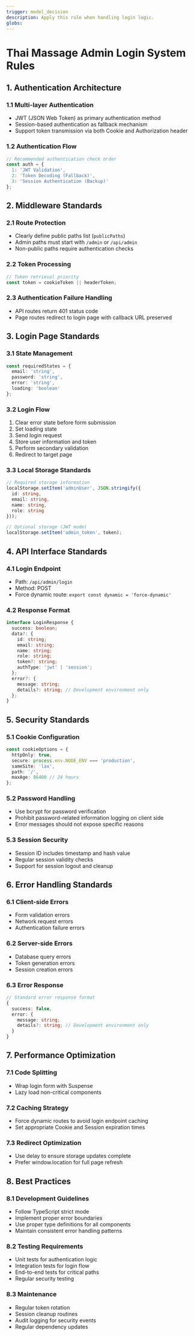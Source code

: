```yaml
---
trigger: model_decision
description: Apply this rule when handling login logic.
globs: 
---
```

# Thai Massage Admin Login System Rules

## 1. Authentication Architecture

### 1.1 Multi-layer Authentication
- JWT (JSON Web Token) as primary authentication method
- Session-based authentication as fallback mechanism
- Support token transmission via both Cookie and Authorization header

### 1.2 Authentication Flow
```typescript
// Recommended authentication check order
const auth = {
  1: 'JWT Validation',
  2: 'Token Decoding (Fallback)',
  3: 'Session Authentication (Backup)'
};
```

## 2. Middleware Standards

### 2.1 Route Protection
- Clearly define public paths list (`publicPaths`)
- Admin paths must start with `/admin` or `/api/admin`
- Non-public paths require authentication checks

### 2.2 Token Processing
```typescript
// Token retrieval priority
const token = cookieToken || headerToken;
```

### 2.3 Authentication Failure Handling
- API routes return 401 status code
- Page routes redirect to login page with callback URL preserved

## 3. Login Page Standards

### 3.1 State Management
```typescript
const requiredStates = {
  email: 'string',
  password: 'string',
  error: 'string',
  loading: 'boolean'
};
```

### 3.2 Login Flow
1. Clear error state before form submission
2. Set loading state
3. Send login request
4. Store user information and token
5. Perform secondary validation
6. Redirect to target page

### 3.3 Local Storage Standards
```typescript
// Required storage information
localStorage.setItem('adminUser', JSON.stringify({
  id: string,
  email: string,
  name: string,
  role: string
}));

// Optional storage (JWT mode)
localStorage.setItem('admin_token', token);
```

## 4. API Interface Standards

### 4.1 Login Endpoint
- Path: `/api/admin/login`
- Method: POST
- Force dynamic route: `export const dynamic = 'force-dynamic'`

### 4.2 Response Format
```typescript
interface LoginResponse {
  success: boolean;
  data?: {
    id: string;
    email: string;
    name: string;
    role: string;
    token?: string;
    authType: 'jwt' | 'session';
  };
  error?: {
    message: string;
    details?: string; // Development environment only
  };
}
```

## 5. Security Standards

### 5.1 Cookie Configuration
```typescript
const cookieOptions = {
  httpOnly: true,
  secure: process.env.NODE_ENV === 'production',
  sameSite: 'lax',
  path: '/',
  maxAge: 86400 // 24 hours
};
```

### 5.2 Password Handling
- Use bcrypt for password verification
- Prohibit password-related information logging on client side
- Error messages should not expose specific reasons

### 5.3 Session Security
- Session ID includes timestamp and hash value
- Regular session validity checks
- Support for session logout and cleanup

## 6. Error Handling Standards

### 6.1 Client-side Errors
- Form validation errors
- Network request errors
- Authentication failure errors

### 6.2 Server-side Errors
- Database query errors
- Token generation errors
- Session creation errors

### 6.3 Error Response
```typescript
// Standard error response format
{
  success: false,
  error: {
    message: string;
    details?: string; // Development environment only
  }
}
```

## 7. Performance Optimization

### 7.1 Code Splitting
- Wrap login form with Suspense
- Lazy load non-critical components

### 7.2 Caching Strategy
- Force dynamic routes to avoid login endpoint caching
- Set appropriate Cookie and Session expiration times

### 7.3 Redirect Optimization
- Use delay to ensure storage updates complete
- Prefer window.location for full page refresh

## 8. Best Practices

### 8.1 Development Guidelines
- Follow TypeScript strict mode
- Implement proper error boundaries
- Use proper type definitions for all components
- Maintain consistent error handling patterns

### 8.2 Testing Requirements
- Unit tests for authentication logic
- Integration tests for login flow
- End-to-end tests for critical paths
- Regular security testing

### 8.3 Maintenance
- Regular token rotation
- Session cleanup routines
- Audit logging for security events
- Regular dependency updates